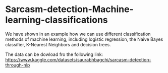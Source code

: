 # Sarcasm-detection-Machine-learning-classifications
We have shown in an example how we can use different classification methods of machine learning, including logistic regression, the Naive Bayes classifier,
K-Nearest Neighbors and decision trees.

The data can be dowload fro the following link:
https://www.kaggle.com/datasets/saurabhbagchi/sarcasm-detection-through-nlp
